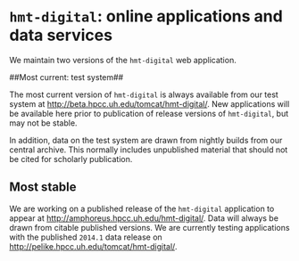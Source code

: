# `hmt-digital`: online applications and data services #

We maintain two versions of the `hmt-digital` web application.

##Most current:  test system##

The most current version of `hmt-digital` is always available from our test system at <http://beta.hpcc.uh.edu/tomcat/hmt-digital/>.  New applications will be available here prior to publication of release versions of `hmt-digital`, but may not be stable.

In addition, data on the test system are drawn from nightly builds from our central archive.  This normally includes unpublished material that should not be cited for scholarly publication.


## Most stable ##

We are working on a published release of the `hmt-digital` application to appear at <http://amphoreus.hpcc.uh.edu/hmt-digital/>.  Data will always be drawn from citable published  versions.   We are currently testing applications with the published `2014.1` data release on <http://pelike.hpcc.uh.edu/tomcat/hmt-digital/>.